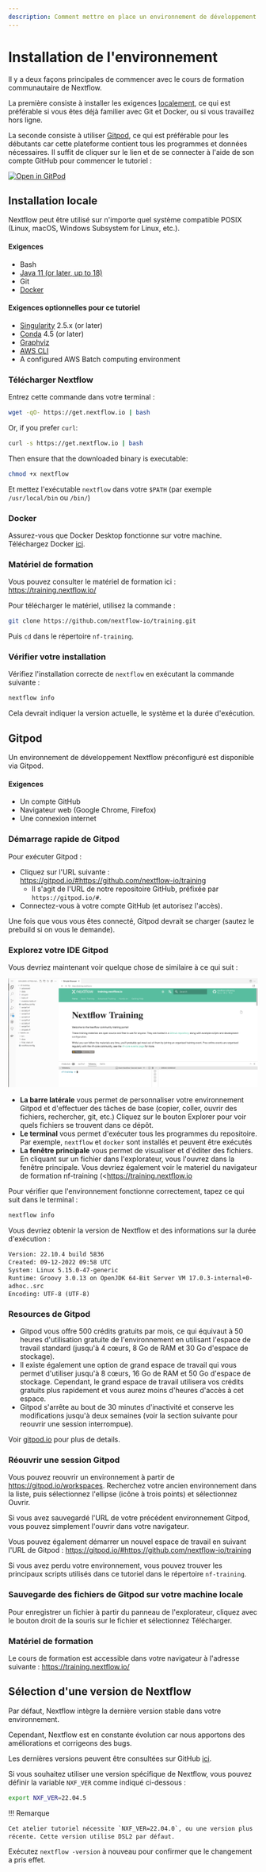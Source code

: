 ```yaml
---
description: Comment mettre en place un environnement de développement pour exécuter Nextflow ?
---
```


# Installation de l'environnement

Il y a deux façons principales de commencer avec le cours de formation communautaire de Nextflow.

La première consiste à installer les exigences [localement](#local-installation), ce qui est préférable si vous êtes déjà familier avec Git et Docker, ou si vous travaillez hors ligne.

La seconde consiste à utiliser [Gitpod](#gitpod), ce qui est préférable pour les débutants car cette plateforme contient tous les programmes et données nécessaires. Il suffit de cliquer sur le lien et de se connecter à l'aide de son compte GitHub pour commencer le tutoriel :

[![Open in GitPod](https://img.shields.io/badge/Gitpod-%20Open%20in%20Gitpod-908a85?logo=gitpod)](https://gitpod.io/#https://github.com/nextflow-io/training)

## Installation locale

Nextflow peut être utilisé sur n'importe quel système compatible POSIX (Linux, macOS, Windows Subsystem for Linux, etc.).

#### Exigences

-   Bash
-   [Java 11 (or later, up to 18)](https://www.oracle.com/technetwork/java/javase/downloads/index.html)
-   Git
-   [Docker](https://docs.docker.com/get-docker/)

#### Exigences optionnelles pour ce tutoriel

-   [Singularity](https://github.com/sylabs/singularity) 2.5.x (or later)
-   [Conda](https://conda.io/) 4.5 (or later)
-   [Graphviz](http://www.graphviz.org/)
-   [AWS CLI](https://aws.amazon.com/cli/)
-   A configured AWS Batch computing environment

### Télécharger Nextflow

Entrez cette commande dans votre terminal :

```bash
wget -qO- https://get.nextflow.io | bash
```

Or, if you prefer `curl`:

```bash
curl -s https://get.nextflow.io | bash
```

Then ensure that the downloaded binary is executable:

```bash
chmod +x nextflow
```

Et mettez l'exécutable `nextflow` dans votre `$PATH` (par exemple `/usr/local/bin` ou `/bin/`)

### Docker

Assurez-vous que Docker Desktop fonctionne sur votre machine. Téléchargez Docker [ici](https://docs.docker.com/get-docker/).

### Matériel de formation

Vous pouvez consulter le matériel de formation ici : <https://training.nextflow.io/>

Pour télécharger le matériel, utilisez la commande :

```bash
git clone https://github.com/nextflow-io/training.git
```

Puis `cd` dans le répertoire `nf-training`.

### Vérifier votre installation

Vérifiez l'installation correcte de `nextflow` en exécutant la commande suivante :

```bash
nextflow info
```

Cela devrait indiquer la version actuelle, le système et la durée d'exécution.

## Gitpod

Un environnement de développement Nextflow préconfiguré est disponible via Gitpod.

#### Exigences

- Un compte GitHub
- Navigateur web (Google Chrome, Firefox)
- Une connexion internet

### Démarrage rapide de Gitpod

Pour exécuter Gitpod :

-   Cliquez sur l'URL suivante : <https://gitpod.io/#https://github.com/nextflow-io/training>
    -   Il s'agit de l'URL de notre repositoire GitHub, préfixée par `https://gitpod.io/#`.
-   Connectez-vous à votre compte GitHub (et autorisez l'accès).

Une fois que vous vous êtes connecté, Gitpod devrait se charger (sautez le prebuild si on vous le demande).

### Explorez votre IDE Gitpod

Vous devriez maintenant voir quelque chose de similaire à ce qui suit :

![Gitpod welcome](img/gitpod.welcome.png)

-   **La barre latérale** vous permet de personnaliser votre environnement Gitpod et d'effectuer des tâches de base (copier, coller, ouvrir des fichiers, rechercher, git, etc.) Cliquez sur le bouton Explorer pour voir quels fichiers se trouvent dans ce dépôt.
-   **Le terminal** vous permet d'exécuter tous les programmes du repositoire. Par exemple, `nextflow` et `docker` sont installés et peuvent être exécutés
-   **La fenêtre principale** vous permet de visualiser et d'éditer des fichiers. En cliquant sur un fichier dans l'explorateur, vous l'ouvrez dans la fenêtre principale. Vous devriez également voir le materiel du navigateur de formation nf-training (<https://training.nextflow.io

Pour vérifier que l'environnement fonctionne correctement, tapez ce qui suit dans le terminal :

```bash
nextflow info
```

Vous devriez obtenir la version de Nextflow et des informations sur la durée d'exécution :

```
Version: 22.10.4 build 5836
Created: 09-12-2022 09:58 UTC
System: Linux 5.15.0-47-generic
Runtime: Groovy 3.0.13 on OpenJDK 64-Bit Server VM 17.0.3-internal+0-adhoc..src
Encoding: UTF-8 (UTF-8)
```

### Resources de Gitpod 

-   Gitpod vous offre 500 crédits gratuits par mois, ce qui équivaut à 50 heures d'utilisation gratuite de l'environnement en utilisant l'espace de travail standard (jusqu'à 4 cœurs, 8 Go de RAM et 30 Go d'espace de stockage).
-   Il existe également une option de grand espace de travail qui vous permet d'utiliser jusqu'à 8 cœurs, 16 Go de RAM et 50 Go d'espace de stockage. Cependant, le grand espace de travail utilisera vos crédits gratuits plus rapidement et vous aurez moins d'heures d'accès à cet espace.
-   Gitpod s'arrête au bout de 30 minutes d'inactivité et conserve les modifications jusqu'à deux semaines (voir la section suivante pour reouvrir une session interrompue).

Voir [gitpod.io](https://www.gitpod.io) pour plus de details.

### Réouvrir une session Gitpod

Vous pouvez reouvrir un environnement à partir de <https://gitpod.io/workspaces>. Recherchez votre ancien environnement dans la liste, puis sélectionnez l'ellipse (icône à trois points) et sélectionnez Ouvrir.

Si vous avez sauvegardé l'URL de votre précédent environnement Gitpod, vous pouvez simplement l'ouvrir dans votre navigateur.

Vous pouvez également démarrer un nouvel espace de travail en suivant l'URL de Gitpod : <https://gitpod.io/#https://github.com/nextflow-io/training>

Si vous avez perdu votre environnement, vous pouvez trouver les principaux scripts utilisés dans ce tutoriel dans le répertoire `nf-training`.

### Sauvegarde des fichiers de Gitpod sur votre machine locale

Pour enregistrer un fichier à partir du panneau de l'explorateur, cliquez avec le bouton droit de la souris sur le fichier et sélectionnez Télécharger.

### Matériel de formation

Le cours de formation est accessible dans votre navigateur à l'adresse suivante : <https://training.nextflow.io/>

## Sélection d'une version de Nextflow

Par défaut, Nextflow intègre la dernière version stable dans votre environnement.

Cependant, Nextflow est en constante évolution car nous apportons des améliorations et corrigeons des bugs.

Les dernières versions peuvent être consultées sur GitHub [ici](https://github.com/nextflow-io/nextflow).

Si vous souhaitez utiliser une version spécifique de Nextflow, vous pouvez définir la variable `NXF_VER` comme indiqué ci-dessous :

```bash
export NXF_VER=22.04.5
```

!!! Remarque

    Cet atelier tutoriel nécessite `NXF_VER=22.04.0`, ou une version plus récente. Cette version utilise DSL2 par défaut.

Exécutez `nextflow -version` à nouveau pour confirmer que le changement a pris effet.
